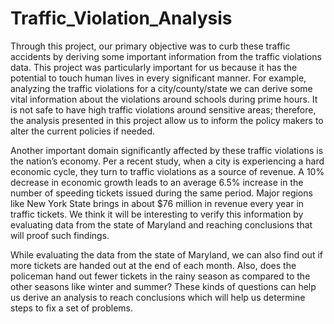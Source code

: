 # Traffic_Violation_Analysis
Through this project, our primary objective was to curb these traffic accidents by deriving some important information from the traffic violations data. This project was particularly important for us because it has the potential to touch human lives in every significant manner. For example, analyzing the traffic violations for a city/county/state we can derive some vital information about the violations around schools during prime hours. It is not safe to have high traffic violations around sensitive areas; therefore, the analysis presented in this project allow us to inform the policy makers to alter the current policies if needed.

Another important domain significantly affected by these traffic violations is the nation’s economy. Per a recent study, when a city is experiencing a hard economic cycle, they turn to traffic violations as a source of revenue. A 10% decrease in economic growth leads to an average 6.5% increase in the number of speeding tickets issued during the same period. Major regions like New York State brings in about $76 million in revenue every year in traffic tickets. We think it will be interesting to verify this information by evaluating data from the state of Maryland and reaching conclusions that will proof such findings.

While evaluating the data from the state of Maryland, we can also find out if more tickets are handed out at the end of each month. Also, does the policeman hand out fewer tickets in the rainy season as compared to the other seasons like winter and summer? These kinds of questions can help us derive an analysis to reach conclusions which will help us determine steps to fix a set of problems.
